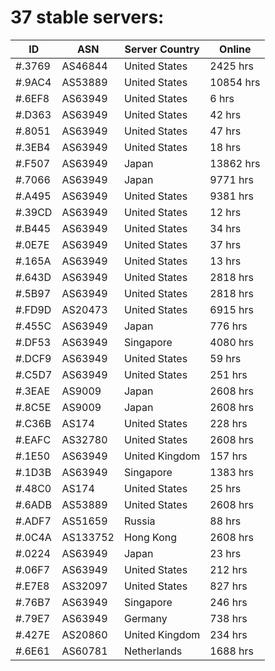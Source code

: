 # 37 stable servers:

| ID | ASN | Server Country | Online |
| ------ | ------ | ------ | ------ |
| #.3769 | AS46844 | United States | 2425 hrs |
| #.9AC4 | AS53889 | United States | 10854 hrs |
| #.6EF8 | AS63949 | United States | 6 hrs |
| #.D363 | AS63949 | United States | 42 hrs |
| #.8051 | AS63949 | United States | 47 hrs |
| #.3EB4 | AS63949 | United States | 18 hrs |
| #.F507 | AS63949 | Japan | 13862 hrs |
| #.7066 | AS63949 | Japan | 9771 hrs |
| #.A495 | AS63949 | United States | 9381 hrs |
| #.39CD | AS63949 | United States | 12 hrs |
| #.B445 | AS63949 | United States | 34 hrs |
| #.0E7E | AS63949 | United States | 37 hrs |
| #.165A | AS63949 | United States | 13 hrs |
| #.643D | AS63949 | United States | 2818 hrs |
| #.5B97 | AS63949 | United States | 2818 hrs |
| #.FD9D | AS20473 | United States | 6915 hrs |
| #.455C | AS63949 | Japan | 776 hrs |
| #.DF53 | AS63949 | Singapore | 4080 hrs |
| #.DCF9 | AS63949 | United States | 59 hrs |
| #.C5D7 | AS63949 | United States | 251 hrs |
| #.3EAE | AS9009 | Japan | 2608 hrs |
| #.8C5E | AS9009 | Japan | 2608 hrs |
| #.C36B | AS174 | United States | 228 hrs |
| #.EAFC | AS32780 | United States | 2608 hrs |
| #.1E50 | AS63949 | United Kingdom | 157 hrs |
| #.1D3B | AS63949 | Singapore | 1383 hrs |
| #.48C0 | AS174 | United States | 25 hrs |
| #.6ADB | AS53889 | United States | 2608 hrs |
| #.ADF7 | AS51659 | Russia | 88 hrs |
| #.0C4A | AS133752 | Hong Kong | 2608 hrs |
| #.0224 | AS63949 | Japan | 23 hrs |
| #.06F7 | AS63949 | United States | 212 hrs |
| #.E7E8 | AS32097 | United States | 827 hrs |
| #.76B7 | AS63949 | Singapore | 246 hrs |
| #.79E7 | AS63949 | Germany | 738 hrs |
| #.427E | AS20860 | United Kingdom | 234 hrs |
| #.6E61 | AS60781 | Netherlands | 1688 hrs |

